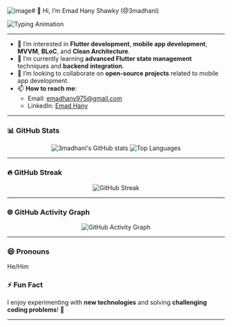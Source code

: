 ![image](https://github.com/user-attachments/assets/7c7469f5-8b6b-4b45-9dda-8f06c5536761)# 👋 Hi, I’m Emad Hany Shawky (@3madhani)


<img src="https://readme-typing-svg.herokuapp.com?font=Fira+Code&size=24&duration=4000&pause=1000&color=F75C7E&center=true&vCenter=true&multiline=true&width=435&lines=Flutter+Developer;Mobile+App+Developer;Clean+Architecture+Enthusiast;Tech+Explorer;Open+Source+Contributor" alt="Typing Animation" />

---


- 👀 I’m interested in **Flutter development**, **mobile app development**, **MVVM**, **BLoC**, and **Clean Architecture**.
- 🌱 I’m currently learning **advanced Flutter state management** techniques and **backend integration**.
- 💞️ I’m looking to collaborate on **open-source projects** related to mobile app development.
- 📫 **How to reach me**:  
  - Email: [emadhany975@gmail.com](mailto:emadhany975@gmail.com)  
  - LinkedIn: [Emad Hany](https://www.linkedin.com/in/3mad-hany)

---

### 📊 GitHub Stats  

<div align="center">
  <img src="https://github-readme-stats.vercel.app/api?username=3madhani&show_icons=true&theme=radical" alt="3madhani's GitHub stats" />
  <img src="https://github-readme-stats.vercel.app/api/top-langs/?username=3madhani&layout=compact&theme=radical" alt="Top Languages" />
</div>

---

### 🔥 GitHub Streak  

<div align="center">
  <img src="https://streak-stats.demolab.com/?user=3madhani&theme=radical" alt="GitHub Streak" />
</div>

---

### 🌐 GitHub Activity Graph  

<div align="center">
  <img src="https://github-readme-activity-graph.vercel.app/graph?username=3madhani&theme=dracula&bg_color=20232a&color=61dafb&line=61dafb&point=f13d3d" alt="GitHub Activity Graph" />
</div>

---

### 😄 Pronouns  
He/Him

### ⚡ Fun Fact  
I enjoy experimenting with **new technologies** and solving **challenging coding problems**! 🚀

---

<!---
3madhani/3madhani is a ✨ special ✨ repository because its `README.md` (this file) appears on your GitHub profile.
You can click the Preview link to take a look at your changes.
--->
